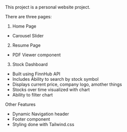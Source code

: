 This project is a personal website project. 

There are three pages:

1) Home Page
- Carousel Slider

2) Resume Page
- PDF Viewer component

3) Stock Dashboard
- Built using FinnHub API
- Includes Ability to search by stock symbol
- Displays current price, company logo, amother things
- Stocks over time visualized with chart
- Ability to filter chart

Other Features
- Dynamic Navigation header
- Footer component 
- Styling done with Tailwind.css